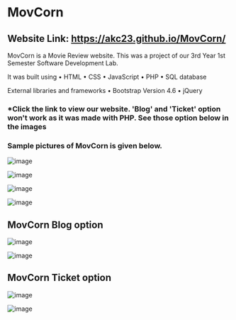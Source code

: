 # MovCorn

## Website Link: https://akc23.github.io/MovCorn/

MovCorn is a Movie Review website. This was a project of our 3rd Year 1st Semester Software Development Lab.

It was built using 
• HTML
• CSS
• JavaScript
• PHP
• SQL database

External libraries and frameworks
• Bootstrap Version 4.6
• jQuery


### *Click the link to view our website. 'Blog' and 'Ticket' option won't work as it was made with PHP. See those option below in the images

### Sample pictures of MovCorn is given below.

![image](https://user-images.githubusercontent.com/57568723/167117025-e1202d45-89bb-4149-9ce5-5e4a3bf98c3e.png)


![image](https://user-images.githubusercontent.com/57568723/167117245-f419fb08-dd5b-486d-9679-b960aa628fe3.png)

![image](https://user-images.githubusercontent.com/57568723/167117286-45e7eb34-b2a5-49a2-ad2e-cd74d950ac8f.png)

![image](https://user-images.githubusercontent.com/57568723/167117314-4f043a9d-7068-46e9-9369-6e2c8f15ab69.png)

## MovCorn Blog option

![image](https://user-images.githubusercontent.com/57568723/167117518-c143dfb6-e054-4e0c-ac11-a7ac403b2748.png)


![image](https://user-images.githubusercontent.com/57568723/167117407-0a62c286-0c59-4a4f-89ed-24245f00c713.png)


## MovCorn Ticket option

![image](https://user-images.githubusercontent.com/57568723/167117625-60f253d3-496a-4fc2-89bc-0da2d4e7b476.png)

![image](https://user-images.githubusercontent.com/57568723/167117864-204606a9-8793-4140-a7e6-3596e6c7c589.png)

